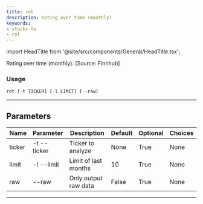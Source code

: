 ```yaml
---
title: rot
description: Rating over time (monthly)
keywords:
- stocks.fa
- rot
---
```


import HeadTitle from '@site/src/components/General/HeadTitle.tsx';

<HeadTitle title="stocks /fa/rot - Reference | OpenBB Terminal Docs" />

Rating over time (monthly). [Source: Finnhub]

### Usage

```python wordwrap
rot [-t TICKER] [-l LIMIT] [--raw]
```

---

## Parameters

| Name | Parameter | Description | Default | Optional | Choices |
| ---- | --------- | ----------- | ------- | -------- | ------- |
| ticker | -t  --ticker | Ticker to analyze | None | True | None |
| limit | -l  --limit | Limit of last months | 10 | True | None |
| raw | --raw | Only output raw data | False | True | None |

---
